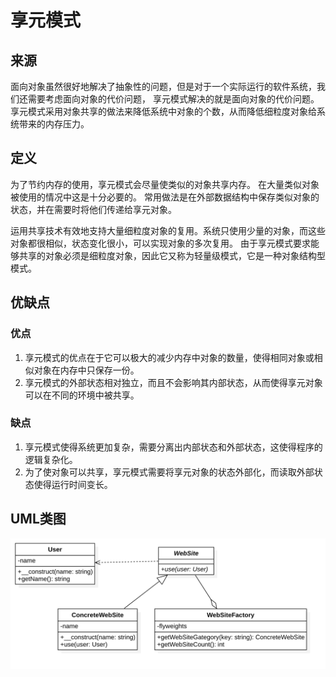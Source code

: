 # 享元模式

## 来源
面向对象虽然很好地解决了抽象性的问题，但是对于一个实际运行的软件系统，我们还需要考虑面向对象的代价问题，
享元模式解决的就是面向对象的代价问题。享元模式采用对象共享的做法来降低系统中对象的个数，从而降低细粒度对象给系统带来的内存压力。

## 定义
为了节约内存的使用，享元模式会尽量使类似的对象共享内存。
在大量类似对象被使用的情况中这是十分必要的。
常用做法是在外部数据结构中保存类似对象的状态，并在需要时将他们传递给享元对象。

运用共享技术有效地支持大量细粒度对象的复用。系统只使用少量的对象，而这些对象都很相似，状态变化很小，可以实现对象的多次复用。
由于享元模式要求能够共享的对象必须是细粒度对象，因此它又称为轻量级模式，它是一种对象结构型模式。

## 优缺点
### 优点
1. 享元模式的优点在于它可以极大的减少内存中对象的数量，使得相同对象或相似对象在内存中只保存一份。
2. 享元模式的外部状态相对独立，而且不会影响其内部状态，从而使得享元对象可以在不同的环境中被共享。

### 缺点
1. 享元模式使得系统更加复杂，需要分离出内部状态和外部状态，这使得程序的逻辑复杂化。
2. 为了使对象可以共享，享元模式需要将享元对象的状态外部化，而读取外部状态使得运行时间变长。

## UML类图
![享元模式](./Flyweight.png)


